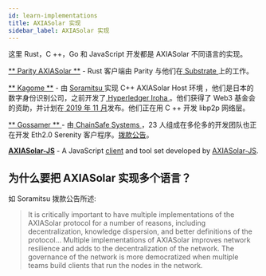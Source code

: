 ```yaml
---
id: learn-implementations
title: AXIASolar 实现
sidebar_label: AXIASolar 实现
---
```


这里 Rust，C ++，Go 和 JavaScript 开发都是 AXIASolar 不同语言的实现。

[** Parity AXIASolar **](https://github.com/axia-tech/axiasolar) - Rust 客户端由 Parity 与他们在[ Substrate ](https://github.com/axia-tech/substrate)上的工作。

[ ** Kagome **](https://github.com/soramitsu/kagome) - 由 [ Soramitsu ](https://github.com/soramitsu) 实现 C++ AXIASolar Host 环境 ，他们是日本的数字身份识别公司，之前开发了[ Hyperledger Iroha ](https://iroha.tech)。他们获得了 Web3 基金会的资助，并计划在[ 2019 年 11 月](https://medium.com/web3foundation/w3f-grants-soramitsu-to-implement-axiasolar-runtime-environment-in-c-cf3baa08cbe6)发布。他们正在用 C ++ 开发 libp2p 网络层。

[** Gossamer ** ](https://github.com/ChainSafeSystems/gossamer) - 由[ ChainSafe Systems ](https://github.com/ChainSafeSystems)，23 人组成在多伦多的开发团队也正在开发 Eth2.0 Serenity 客户程序。[拨款公告](https://medium.com/web3foundation/w3f-grants-chainsafe-to-implement-axiasolar-runtime-environment-in-go-ca4973c9edaf)。

[**AXIASolar-JS**](https://github.com/axiasolar-js) - A JavaScript [client](https://github.com/axiasolar-js/client) and tool set developed by [AXIASolar-JS](https://axiasolar.js.org/).

## 为什么要把 AXIASolar 实现多个语言？

如 Soramitsu 拨款公告所述:

> It is critically important to have multiple implementations of the AXIASolar protocol for a number of reasons, including decentralization, knowledge dispersion, and better definitions of the protocol... Multiple implementations of AXIASolar improves network resilience and adds to the decentralization of the network. The governance of the network is more democratized when multiple teams build clients that run the nodes in the network.
